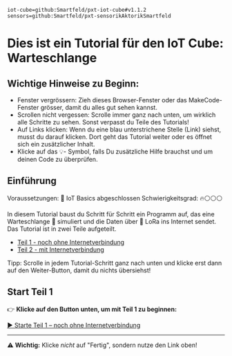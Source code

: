 ```package
iot-cube=github:Smartfeld/pxt-iot-cube#v1.1.2
sensors=github:Smartfeld/pxt-sensorikAktorikSmartfeld
```

# Dies ist ein Tutorial für den IoT Cube: Warteschlange

## Wichtige Hinweise zu Beginn:
* Fenster vergrössern: Zieh dieses Browser-Fenster oder das MakeCode-Fenster grösser, damit du alles gut sehen kannst.
* Scrollen nicht vergessen: Scrolle immer ganz nach unten, um wirklich alle Schritte zu sehen. Sonst verpasst du Teile des Tutorials!
* Auf Links klicken: Wenn du eine blau unterstrichene Stelle (Link) siehst, musst du darauf klicken. Dort geht das Tutorial weiter oder es öffnet sich ein zusätzlicher Inhalt.
* Klicke auf das 💡- Symbol, falls Du zusätzliche Hilfe brauchst und um deinen Code zu überprüfen.

## Einführung 
Voraussetzungen: 🌱 IoT Basics abgeschlossen 
Schwierigkeitsgrad: 🔥⚪⚪⚪

In diesem Tutorial baust du Schritt für Schritt ein Programm auf, das eine Warteschlange 👥 simuliert und die Daten über 🛜 LoRa ins Internet sendet. Das Tutorial ist in zwei Teile aufgeteilt.

* [Teil 1 - noch ohne Internetverbindung](https://makecode.microbit.org/#tutorial:github:fave-smartfeld/pxt-smart-toilet-tutorial/docs/tutorials/warteschlange-part1)  
* [Teil 2 - mit Internetverbindung](https://makecode.microbit.org/#tutorial:github:fave-smartfeld/pxt-smart-toilet-tutorial/docs/tutorials/warteschlange-part2)

Tipp: Scrolle in jedem Tutorial-Schritt ganz nach unten und klicke erst dann auf den Weiter-Button, damit du nichts übersiehst!

## Start Teil 1

👉 **Klicke auf den Button unten, um mit Teil 1 zu beginnen:**

[▶️ Starte Teil 1 – noch ohne Internetverbindung](https://makecode.microbit.org/#tutorial:github:fave-smartfeld/pxt-smart-toilet-tutorial/docs/tutorials/warteschlange-part1)

---

⚠️ **Wichtig:** Klicke *nicht* auf "Fertig", sondern nutze den Link oben!